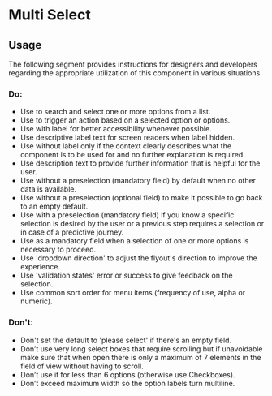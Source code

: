 # Multi Select

<TableOfContents></TableOfContents>

## Usage

The following segment provides instructions for designers and developers regarding the appropriate utilization of this
component in various situations.

### Do:

- Use to search and select one or more options from a list.
- Use to trigger an action based on a selected option or options.
- Use with label for better accessibility whenever possible.
- Use descriptive label text for screen readers when label hidden.
- Use without label only if the context clearly describes what the component is to be used for and no further
  explanation is required.
- Use description text to provide further information that is helpful for the user.
- Use without a preselection (mandatory field) by default when no other data is available.
- Use without a preselection (optional field) to make it possible to go back to an empty default.
- Use with a preselection (mandatory field) if you know a specific selection is desired by the user or a previous step
  requires a selection or in case of a predictive journey.
- Use as a mandatory field when a selection of one or more options is necessary to proceed.
- Use 'dropdown direction' to adjust the flyout's direction to improve the experience.
- Use 'validation states' error or success to give feedback on the selection.
- Use common sort order for menu items (frequency of use, alpha or numeric).

### Don't:

- Don't set the default to 'please select' if there's an empty field.
- Don’t use very long select boxes that require scrolling but if unavoidable make sure that when open there is only a
  maximum of 7 elements in the field of view without having to scroll.
- Don’t use it for less than 6 options (otherwise use Checkboxes).
- Don’t exceed maximum width so the option labels turn multiline.
